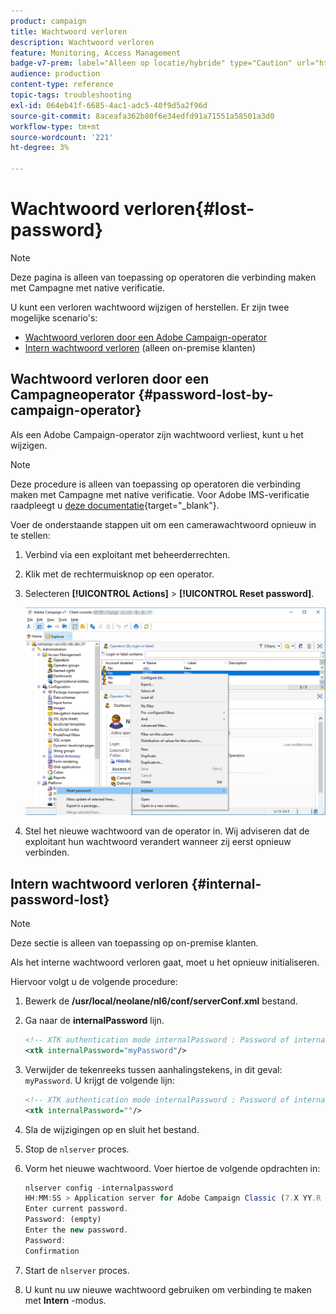 ```yaml
---
product: campaign
title: Wachtwoord verloren
description: Wachtwoord verloren
feature: Monitoring, Access Management
badge-v7-prem: label="Alleen op locatie/hybride" type="Caution" url="https://experienceleague.adobe.com/docs/campaign-classic/using/installing-campaign-classic/architecture-and-hosting-models/hosting-models-lp/hosting-models.html?lang=nl" tooltip="Alleen van toepassing op on-premise en hybride implementaties"
audience: production
content-type: reference
topic-tags: troubleshooting
exl-id: 064eb41f-6685-4ac1-adc5-40f9d5a2f96d
source-git-commit: 8aceafa362b80f6e34edfd91a71551a58501a3d0
workflow-type: tm+mt
source-wordcount: '221'
ht-degree: 3%

---
```


# Wachtwoord verloren{#lost-password}

>[!NOTE]
>
>Deze pagina is alleen van toepassing op operatoren die verbinding maken met Campagne met native verificatie.

U kunt een verloren wachtwoord wijzigen of herstellen.
Er zijn twee mogelijke scenario&#39;s:

* [Wachtwoord verloren door een Adobe Campaign-operator](#password-lost-by-campaign-operator)
* [Intern wachtwoord verloren](#internal-password-lost) (alleen on-premise klanten)

## Wachtwoord verloren door een Campagneoperator {#password-lost-by-campaign-operator}

Als een Adobe Campaign-operator zijn wachtwoord verliest, kunt u het wijzigen.

>[!NOTE]
>
>Deze procedure is alleen van toepassing op operatoren die verbinding maken met Campagne met native verificatie. Voor Adobe IMS-verificatie raadpleegt u [deze documentatie](https://helpx.adobe.com/ie/manage-account/using/change-or-reset-password.html){target="_blank"}.

Voer de onderstaande stappen uit om een camerawachtwoord opnieuw in te stellen:

1. Verbind via een exploitant met beheerderrechten.
1. Klik met de rechtermuisknop op een operator.
1. Selecteren **[!UICONTROL Actions]** > **[!UICONTROL Reset password]**.

   ![](assets/operator-passwd.png)

1. Stel het nieuwe wachtwoord van de operator in. Wij adviseren dat de exploitant hun wachtwoord verandert wanneer zij eerst opnieuw verbinden.

## Intern wachtwoord verloren {#internal-password-lost}

>[!NOTE]
>
>Deze sectie is alleen van toepassing op on-premise klanten.

Als het interne wachtwoord verloren gaat, moet u het opnieuw initialiseren.

Hiervoor volgt u de volgende procedure:

1. Bewerk de **/usr/local/neolane/nl6/conf/serverConf.xml** bestand.

1. Ga naar de **internalPassword** lijn.

   ```xml
   <!-- XTK authentication mode internalPassword : Password of internal account -->
   <xtk internalPassword="myPassword"/>
   ```

1. Verwijder de tekenreeks tussen aanhalingstekens, in dit geval: `myPassword`. U krijgt de volgende lijn:

   ```xml
   <!-- XTK authentication mode internalPassword : Password of internal account -->
   <xtk internalPassword=""/>
   ```

1. Sla de wijzigingen op en sluit het bestand.

1. Stop de `nlserver` proces.

1. Vorm het nieuwe wachtwoord. Voer hiertoe de volgende opdrachten in:

   ```javascript
   nlserver config -internalpassword
   HH:MM:SS > Application server for Adobe Campaign Classic (7.X YY.R build XXX@SHA1) of DD/MM/YYYY
   Enter current password.
   Password: (empty)
   Enter the new password.
   Password: 
   Confirmation 
   ```

1. Start de `nlserver` proces.

1. U kunt nu uw nieuwe wachtwoord gebruiken om verbinding te maken met **Intern** -modus.

